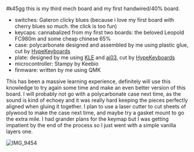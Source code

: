 #k45gg 
this is my third mech board and my first handwired/40% board.
- switches: Gateron clicky blues (because i love my first board with cherry blues so much. the click is too fun)
- keycaps: cannabalized from my first two boards: the beloved Leopold FC980m and some cheap chinese 65%
- case: polycarbonate designed and assembled by me using plastic glue, cut by [HypeKeyboards](https://hypekeyboards.ca/)
- plate: designed by me using [KLE](https://www.keyboard-layout-editor.com) and [ai03](https://kbplate.ai03.com/), cut by [HypeKeyboards](https://hypekeyboards.ca/)
- microcontroller: Stampy by Keebio
- firmware: written by me using QMK

This has been a massive learning experience, definitely will use this knowledge to try again some time and make an even better version of this board. 
I will probably not go with a polycarbonate case next time, as the sound is kind of echoey and it was really hard keeping the pieces perfectly aligned when gluing it together.
I plan to use a laser cutter to cut sheets of plywood to make the case next time, and maybe try a gasket mount to go the extra mile.
I had grander plans for the keymap but I was getting impatient by the end of the process so I just went with a simple vanilla layers one.

![IMG_9454](https://github.com/user-attachments/assets/14226183-04c2-4104-a4c7-cb3d67cb08ff)

